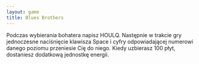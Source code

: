 ```yaml
---
layout: game
title: Blues Brothers
---
```


Podczas wybierania bohatera napisz HOULQ. Następnie w trakcie 
gry
jednoczesne naciśnięcie klawisza Space i cyfry odpowiadającej
numerowi danego poziomu przeniesie Cię do niego. Kiedy uzbierasz
100 płyt, dostaniesz dodatkową jednostkę energii.
